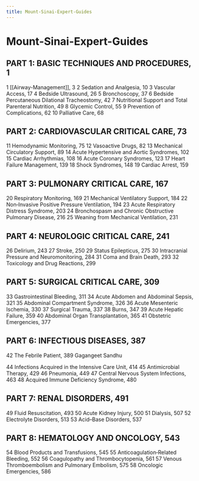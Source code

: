 ```yaml
---
title: Mount-Sinai-Expert-Guides
---
```

# Mount-Sinai-Expert-Guides

## PART 1: BASIC TECHNIQUES AND PROCEDURES, 1
1 [[Airway-Management]], 3
2 Sedation and Analgesia, 10
3 Vascular Access, 17
4 Bedside Ultrasound, 26
5 Bronchoscopy, 37
6 Bedside Percutaneous Dilational Tracheostomy, 42
7 Nutritional Support and Total Parenteral Nutrition, 49
8 Glycemic Control, 55
9 Prevention of Complications, 62
10 Palliative Care, 68

## PART 2: CARDIOVASCULAR CRITICAL CARE, 73
11 Hemodynamic Monitoring, 75
12 Vasoactive Drugs, 82
13 Mechanical Circulatory Support, 89
14 Acute Hypertensive and Aortic Syndromes, 102
15 Cardiac Arrhythmias, 108
16 Acute Coronary Syndromes, 123
17 Heart Failure Management, 139
18 Shock Syndromes, 148
19 Cardiac Arrest, 159

## PART 3: PULMONARY CRITICAL CARE, 167
20 Respiratory Monitoring, 169
21 Mechanical Ventilatory Support, 184
22 Non‐Invasive Positive Pressure Ventilation, 194
23 Acute Respiratory Distress Syndrome, 203
24 Bronchospasm and Chronic Obstructive Pulmonary Disease, 216
25 Weaning from Mechanical Ventilation, 231

## PART 4: NEUROLOGIC CRITICAL CARE, 241
26 Delirium, 243
27 Stroke, 250
29 Status Epilepticus, 275
30 Intracranial Pressure and Neuromonitoring, 284
31 Coma and Brain Death, 293
32 Toxicology and Drug Reactions, 299

## PART 5: SURGICAL CRITICAL CARE, 309
33 Gastrointestinal Bleeding, 311
34 Acute Abdomen and Abdominal Sepsis, 321
35 Abdominal Compartment Syndrome, 326
36 Acute Mesenteric Ischemia, 330
37 Surgical Trauma, 337
38 Burns, 347
39 Acute Hepatic Failure, 359
40 Abdominal Organ Transplantation, 365
41 Obstetric Emergencies, 377

## PART 6: INFECTIOUS DISEASES, 387
42 The Febrile Patient, 389 Gagangeet Sandhu

44 Infections Acquired in the Intensive Care Unit, 414
45 Antimicrobial Therapy, 429
46 Pneumonia, 449
47 Central Nervous System Infections, 463
48 Acquired Immune Deficiency Syndrome, 480

## PART 7: RENAL DISORDERS, 491
49 Fluid Resuscitation, 493
50 Acute Kidney Injury, 500
51 Dialysis, 507
52 Electrolyte Disorders, 513
53 Acid–Base Disorders, 537

## PART 8: HEMATOLOGY AND ONCOLOGY, 543
54 Blood Products and Transfusions, 545
55 Anticoagulation‐Related Bleeding, 552
56 Coagulopathy and Thrombocytopenia, 561
57 Venous Thromboembolism and Pulmonary Embolism, 575
58 Oncologic Emergencies, 586
